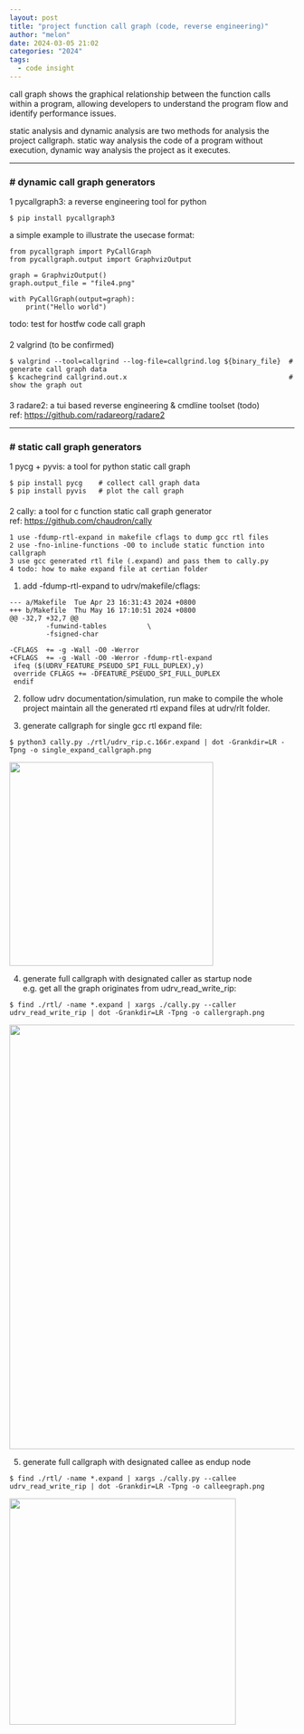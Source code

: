 ```yaml
---
layout: post
title: "project function call graph (code, reverse engineering)"
author: "melon"
date: 2024-03-05 21:02
categories: "2024"
tags:
  - code insight
---
```


call graph shows the graphical relationship between the function calls within a program,
allowing developers to understand the program flow and identify performance issues.

static analysis and dynamic analysis are two methods for analysis the project callgraph.
static way analysis the code of a program without execution,
dynamic way analysis the project as it executes.

<hr>

### # dynamic call graph generators
1 pycallgraph3: a reverse engineering tool for python
```text
$ pip install pycallgraph3
```

a simple example to illustrate the usecase format:
```text
from pycallgraph import PyCallGraph
from pycallgraph.output import GraphvizOutput

graph = GraphvizOutput()
graph.output_file = "file4.png"

with PyCallGraph(output=graph):
    print("Hello world")
```
todo: test for hostfw code call graph

<p style="margin-bottom: 20px;"></p>

2 valgrind (to be confirmed)
```text
$ valgrind --tool=callgrind --log-file=callgrind.log ${binary_file}  # generate call graph data
$ kcachegrind callgrind.out.x                                        # show the graph out
```

<p style="margin-bottom: 20px;"></p>

3 radare2: a tui based reverse engineering & cmdline toolset (todo)  
ref: https://github.com/radareorg/radare2

<hr>

### # static call graph generators
1 pycg + pyvis: a tool for python static call graph
```text
$ pip install pycg    # collect call graph data
$ pip install pyvis   # plot the call graph
```

<p style="margin-bottom: 20px;"></p>

2 cally: a tool for c function static call graph generator  
ref: https://github.com/chaudron/cally
```text
1 use -fdump-rtl-expand in makefile cflags to dump gcc rtl files
2 use -fno-inline-functions -O0 to include static function into callgraph
3 use gcc generated rtl file (.expand) and pass them to cally.py
4 todo: how to make expand file at certian folder
```

1) add -fdump-rtl-expand to udrv/makefile/cflags:
```text
--- a/Makefile  Tue Apr 23 16:31:43 2024 +0800
+++ b/Makefile  Thu May 16 17:10:51 2024 +0800
@@ -32,7 +32,7 @@
         -funwind-tables          \
         -fsigned-char

-CFLAGS  += -g -Wall -O0 -Werror
+CFLAGS  += -g -Wall -O0 -Werror -fdump-rtl-expand
 ifeq ($(UDRV_FEATURE_PSEUDO_SPI_FULL_DUPLEX),y)
 override CFLAGS += -DFEATURE_PSEUDO_SPI_FULL_DUPLEX
 endif
```

2) follow udrv documentation/simulation, run make to compile the whole project
maintain all the generated rtl expand files at udrv/rlt folder.

3) generate callgraph for single gcc rtl expand file:
```text
$ python3 cally.py ./rtl/udrv_rip.c.166r.expand | dot -Grankdir=LR -Tpng -o single_expand_callgraph.png
```

<img src="https://cdn.jsdelivr.net/gh/slothfull/cdn@main/image/cg2.pdf" width="360"/>

4) generate full callgraph with designated caller as startup node  
e.g. get all the graph originates from udrv_read_write_rip:
```text
$ find ./rtl/ -name *.expand | xargs ./cally.py --caller udrv_read_write_rip | dot -Grankdir=LR -Tpng -o callergraph.png
```

<img src="https://cdn.jsdelivr.net/gh/slothfull/cdn@main/image/cg.pdf" width="750"/>

5) generate full callgraph with designated callee as endup node
```text
$ find ./rtl/ -name *.expand | xargs ./cally.py --callee udrv_read_write_rip | dot -Grankdir=LR -Tpng -o calleegraph.png
```

<img src="https://cdn.jsdelivr.net/gh/slothfull/cdn@main/image/cg3.pdf" width="400"/>
